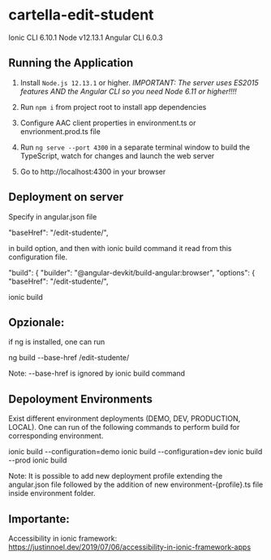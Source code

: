 # cartella-edit-student

Ionic CLI 6.10.1
Node v12.13.1
Angular CLI 6.0.3

## Running the Application
1. Install `Node.js 12.13.1` or higher. *IMPORTANT: The server uses ES2015 features AND the Angular CLI so you need Node 6.11 or higher!!!!*

1. Run `npm i` from project root to install app dependencies

2. Configure AAC client properties in environment.ts or envrionment.prod.ts file

3. Run `ng serve --port 4300` in a separate terminal window to build the TypeScript, watch for changes and launch the web server

4. Go to http://localhost:4300 in your browser 

## Deployment on server

Specify in angular.json file

"baseHref": "/edit-studente/",

in build option, and then with ionic build command it read from this configuration file.

  "build": {
          "builder": "@angular-devkit/build-angular:browser",
          "options": {
            "baseHref": "/edit-studente/",

ionic build

## Opzionale:
if ng is installed, one can run 

ng build --base-href /edit-studente/

Note: --base-href is ignored by ionic build command


## Depoloyment Environments

Exist different environment deployments (DEMO, DEV, PRODUCTION, LOCAL). One can run of the following commands to perform build for corresponding environment. 

ionic build --configuration=demo
ionic build --configuration=dev
ionic build --prod
ionic build

Note: It is possible to add new deployment profile extending the angular.json file followed by the addition of new environment-{profile}.ts file inside environment folder. 

## Importante:
Accessibility in ionic framework: <https://justinnoel.dev/2019/07/06/accessibility-in-ionic-framework-apps>
